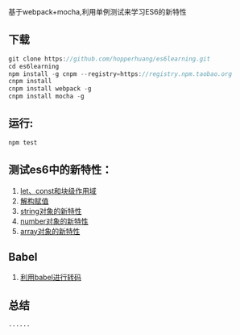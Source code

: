 基于webpack+mocha,利用单例测试来学习ES6的新特性

下载
----

```js
git clone https://github.com/hopperhuang/es6learning.git
cd es6learning
npm install -g cnpm --registry=https://registry.npm.taobao.org
cnpm install
cnpm install webpack -g
cnpm install mocha -g
```

运行:
-----

```js
npm test
```

测试es6中的新特性：
-------------------

1.	[let、const和块级作用域](./test/let-const.js)
2.	[解构赋值](./test/destructuring.js)
3.	[string对象的新特性](./test/string.js)
4.	[number对象的新特性](./test/number.js)
5.	[array对象的新特性](./test/array.js)

Babel
----
1. [利用babel进行转码](./babel.md)

总结
----

```
......
```
